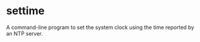settime
=======

A command-line program to set the system clock using the time reported
by an NTP server.
